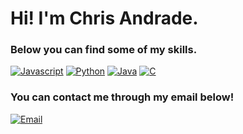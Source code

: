 # Hi! I'm Chris Andrade.

### Below you can find some of my skills.
[![Javascript](https://img.icons8.com/color/48/000000/javascript.png)](https://en.wikipedia.org/wiki/JavaScript)
[![Python](https://img.icons8.com/color/48/000000/python.png)](https://en.wikipedia.org/wiki/Python_(programming_language))
[![Java](https://img.icons8.com/color/48/000000/java-coffee-cup-logo.png)](https://en.wikipedia.org/wiki/Java_(programming_language))
[![C](https://img.icons8.com/color/48/000000/c-programming.png)](https://en.wikipedia.org/wiki/C_(programming_language))

### You can contact me through my email below!
[![Email](https://img.shields.io/badge/-Email-red?style=for-the-badge&logo=Gmail&logoColor=white&link=mailto:chrisfandrade16@gmail.com)](mailto:chrisfandrade16@gmail.com)
